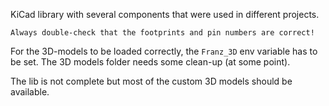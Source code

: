 KiCad library with several components that were used in different projects.

```Always double-check that the footprints and pin numbers are correct!```

For the 3D-models to be loaded correctly, the ```Franz_3D``` env variable has to be set. The 3D models folder needs some clean-up (at some point).

The lib is not complete but most of the custom 3D models should be available.